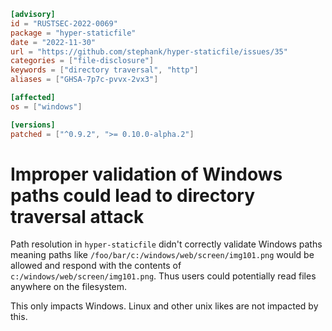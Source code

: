 ```toml
[advisory]
id = "RUSTSEC-2022-0069"
package = "hyper-staticfile"
date = "2022-11-30"
url = "https://github.com/stephank/hyper-staticfile/issues/35"
categories = ["file-disclosure"]
keywords = ["directory traversal", "http"]
aliases = ["GHSA-7p7c-pvvx-2vx3"]

[affected]
os = ["windows"]

[versions]
patched = ["^0.9.2", ">= 0.10.0-alpha.2"]
```

# Improper validation of Windows paths could lead to directory traversal attack

Path resolution in `hyper-staticfile` didn't correctly validate Windows paths
meaning paths like `/foo/bar/c:/windows/web/screen/img101.png` would be allowed
and respond with the contents of `c:/windows/web/screen/img101.png`. Thus users
could potentially read files anywhere on the filesystem.

This only impacts Windows. Linux and other unix likes are not impacted by this.
